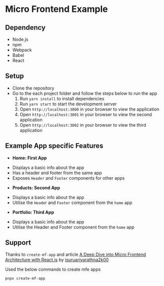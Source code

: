 # Micro Frontend Example

## Dependency
- Node.js
- npm
- Webpack
- Babel
- React

## Setup
- Clone the repository
- Go to the each project folder and follow the steps below to run the app
	1. Run `yarn install` to install dependencies
	2. Run `yarn start` to start the development server
	3. Open `http://localhost:3000` in your browser to view the application
	4. Open `http://localhost:3001` in your browser to view the second application
	5. Open `http://localhost:3002` in your browser to view the third application


## Example App specific Features
- **Home: First App**
+ Displays a basic info about the app
+ Has a header and footer from the same app
+ Exposes `Header` and `Footer` components for other apps

- **Products: Second App**
+ Displays a basic info about the app
+ Utilise the `Heade`r and `Footer` component from the `home` app

- **Portfolio: Third App**
+ Displays a basic info about the app
+ Utilise the Header and Footer component from the `home` app

## Support

Thanks to `create-mf-app` and article [A Deep Dive into Micro Frontend Architecture with React.js](https://medium.com/@isuruariyarathna2k00/a-deep-dive-into-micro-frontend-architecture-with-react-js-264ca6edca6b) by [isuruariyarathna2k00](https://medium.com/@isuruariyarathna2k00)

Used the below commands to create mfe apps
```
pnpx create-mf-app
```
